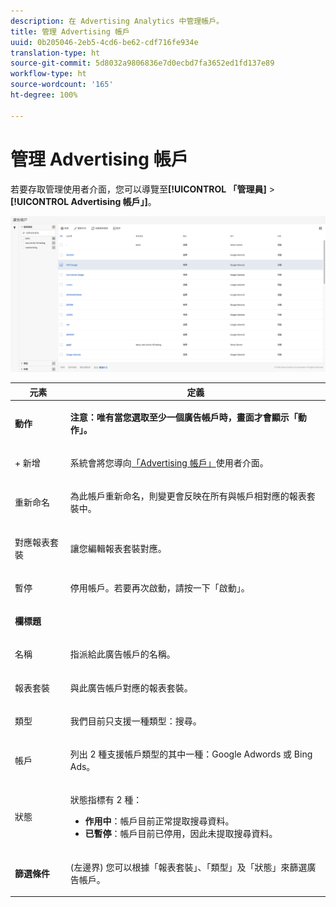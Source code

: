 ```yaml
---
description: 在 Advertising Analytics 中管理帳戶。
title: 管理 Advertising 帳戶
uuid: 0b205046-2eb5-4cd6-be62-cdf716fe934e
translation-type: ht
source-git-commit: 5d8032a9806836e7d0ecbd7fa3652ed1fd137e89
workflow-type: ht
source-wordcount: '165'
ht-degree: 100%

---
```



# 管理 Advertising 帳戶

若要存取管理使用者介面，您可以導覽至&#x200B;**[!UICONTROL 「管理員]** > **[!UICONTROL Advertising 帳戶」]**。

![](assets/manage_ad_accounts.png)

<table id="table_BE318026CF024E94A885EED86AA7077F"> 
 <thead> 
  <tr> 
   <th colname="col1" class="entry"> 元素 </th> 
   <th colname="col2" class="entry"> 定義 </th> 
  </tr>
 </thead>
 <tbody> 
  <tr> 
   <td colname="col1"> <p><b>動作</b> </p> </td> 
   <td colname="col2"> <p><b>注意：唯有當您選取至少一個廣告帳戶時，畫面才會顯示「動作」。</b> </p> </td> 
  </tr> 
  <tr> 
   <td colname="col1"> <p>+ 新增 </p> </td> 
   <td colname="col2"> <p>系統會將您導向<a href="/help/integrate/c-advertising-analytics/c-adanalytics-workflow/aa-create-ad-account.md"  >「Advertising 帳戶」</a>使用者介面。 </p> </td> 
  </tr> 
  <tr> 
   <td colname="col1"> <p>重新命名 </p> </td> 
   <td colname="col2"> <p>為此帳戶重新命名，則變更會反映在所有與帳戶相對應的報表套裝中。 </p> </td> 
  </tr> 
  <tr> 
   <td colname="col1"> <p>對應報表套裝 </p> </td> 
   <td colname="col2"> <p>讓您編輯報表套裝對應。 </p> </td> 
  </tr> 
  <tr> 
   <td colname="col1"> <p>暫停 </p> </td> 
   <td colname="col2"> <p>停用帳戶。若要再次啟動，請按一下<span class="uicontrol">「啟動」</span>。 </p> </td> 
  </tr> 
  <tr> 
   <td colname="col1"> <p><b>欄標題</b> </p> </td> 
   <td colname="col2"> </td> 
  </tr> 
  <tr> 
   <td colname="col1"> <p>名稱 </p> </td> 
   <td colname="col2"> <p>指派給此廣告帳戶的名稱。 </p> </td> 
  </tr> 
  <tr> 
   <td colname="col1"> <p>報表套裝 </p> </td> 
   <td colname="col2"> <p>與此廣告帳戶對應的報表套裝。 </p> </td> 
  </tr> 
  <tr> 
   <td colname="col1"> <p>類型 </p> </td> 
   <td colname="col2"> <p>我們目前只支援一種類型：搜尋。 </p> </td> 
  </tr> 
  <tr> 
   <td colname="col1"> <p>帳戶 </p> </td> 
   <td colname="col2"> <p>列出 2 種支援帳戶類型的其中一種：Google Adwords 或 Bing Ads。 </p> </td> 
  </tr> 
  <tr> 
   <td colname="col1"> <p>狀態 </p> </td> 
   <td colname="col2"> <p>狀態指標有 2 種： </p> 
    <ul id="ul_376263DEF6EE44B48564D272D3CBFCBC"> 
     <li id="li_75E329B68B4D4E929E227E717C993082"><b>作用中</b>：帳戶目前正常提取搜尋資料。 </li> 
     <li id="li_5E2DF98B22D34437A2A2C93F996C1EA2"><b>已暫停</b>：帳戶目前已停用，因此未提取搜尋資料。 </li> 
    </ul> </td> 
  </tr> 
  <tr> 
   <td colname="col1"> <p><b>篩選條件</b> </p> </td> 
   <td colname="col2"> <p>(左邊界) 您可以根據「報表套裝」、「類型」及「狀態」來篩選廣告帳戶。 </p> </td> 
  </tr> 
 </tbody> 
</table>

